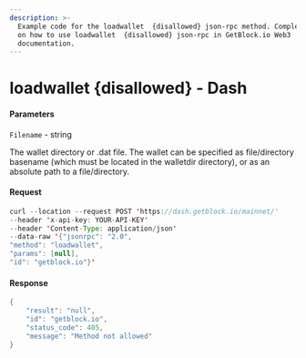 ```yaml
---
description: >-
  Example code for the loadwallet  {disallowed} json-rpc method. Сomplete guide
  on how to use loadwallet  {disallowed} json-rpc in GetBlock.io Web3
  documentation.
---
```


# loadwallet {disallowed} - Dash

#### Parameters

`Filename` - string

The wallet directory or .dat file. The wallet can be specified as file/directory basename (which must be located in the walletdir directory), or as an absolute path to a file/directory.

#### Request

```java
curl --location --request POST 'https://dash.getblock.io/mainnet/' 
--header 'x-api-key: YOUR-API-KEY' 
--header 'Content-Type: application/json' 
--data-raw '{"jsonrpc": "2.0",
"method": "loadwallet",
"params": [null],
"id": "getblock.io"}'
```

#### Response

```java
{
    "result": "null",
    "id": "getblock.io",
    "status_code": 405,
    "message": "Method not allowed"
}
```

